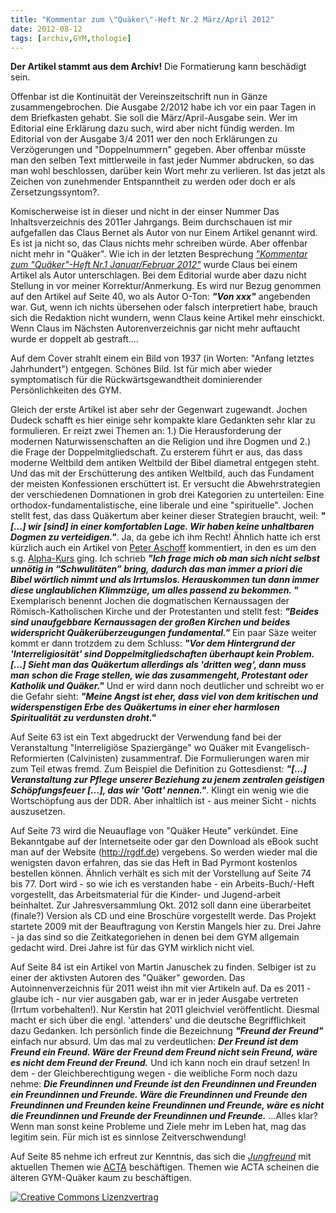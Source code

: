 ```yaml
---
title: "Kommentar zum \"Quäker\"-Heft Nr.2 März/April 2012"
date: 2012-08-12
tags: [archiv,GYM,thologie]
---
```

**Der Artikel stammt aus dem Archiv!** Die Formatierung kann beschädigt sein.

Offenbar ist die Kontinuität der Vereinszeitschrift nun in Gänze zusammengebrochen. Die Ausgabe 2/2012 habe ich vor ein paar Tagen in dem Briefkasten gehabt. Sie soll die März/April-Ausgabe sein. Wer im Editorial eine Erklärung dazu such, wird aber nicht fündig werden. Im Editorial von der Ausgabe 3/4 2011 wer den noch Erklärungen zu Verzögerungen und "Doppelnummern" gegeben. Aber offenbar müsste man den selben Text mittlerweile in fast jeder Nummer abdrucken, so das man wohl beschlossen, darüber kein Wort mehr zu verlieren. Ist das jetzt als Zeichen von zunehmender Entspanntheit zu werden oder doch er als Zersetzungssyntom?. 
<!--break-->
Komischerweise ist in dieser und nicht in der einser Nummer Das Inhaltsverzeichnis des 2011er Jahrgangs. Beim durchschauen ist mir aufgefallen das Claus Bernet als Autor von nur Einem Artikel genannt wird. Es ist ja nicht so, das Claus nichts mehr schreiben würde. Aber offenbar nicht mehr in "Quäker". Wie ich in der letzten Besprechung <a href="http://www.the-independent-friend.de/?q=Kommentar_zum%20_Quaeker-Heft_Nr_1_Januar_Februar_2012"><i>"Kommentar zum "Quäker"-Heft Nr.1 Januar/Februar 2012"</i></a> wurde Claus bei einem Artikel als Autor unterschlagen. Bei dem Editorial wurde aber dazu nicht Stellung in vor meiner Korrektur/Anmerkung. Es wird nur Bezug genommen auf den Artikel auf Seite 40, wo als Autor O-Ton: **<i>"Von xxx"</i>** angebenden war. Gut, wenn ich nichts übersehen oder falsch interpretiert habe, brauch sich die Redaktion nicht wundern, wenn Claus keine Artikel mehr einschickt. Wenn Claus im Nächsten Autorenverzeichnis gar nicht mehr auftaucht wurde er doppelt ab gestraft....

Auf dem Cover strahlt einem ein Bild von 1937 (in Worten: "Anfang letztes Jahrhundert") entgegen. Schönes Bild. Ist für mich aber wieder symptomatisch für die Rückwärtsgewandtheit dominierender Persönlichkeiten des GYM.

Gleich der erste Artikel ist aber sehr der Gegenwart zugewandt. Jochen Dudeck schafft es hier einige sehr kompakte klare Gedankten sehr klar zu formulieren. Er reizt zwei Themen an: 1.) Die Herausforderung der modernen Naturwissenschaften an die Religion und ihre Dogmen und 2.) die Frage der Doppelmitgliedschaft. Zu ersterem führt er aus, das dass moderne Weltbild dem antiken Weltbild der Bibel diametral entgegen steht. Und das mit der Erschütterung des antiken Weltbild, auch das Fundament der meisten Konfessionen erschüttert ist. Er versucht die Abwehrstrategien der verschiedenen Domnationen in grob drei Kategorien zu unterteilen: Eine orthodox-fundamentalistische, eine liberale und eine "spirituelle". Jochen stellt fest, das dass Quäkertum aber keiner dieser Strategien braucht, weil: **<i>"[...] wir [sind] in einer komfortablen Lage. Wir haben keine unhaltbaren Dogmen zu verteidigen."</i>**. Ja, da gebe ich ihm Recht! Ähnlich hatte ich erst kürzlich auch ein Artikel von <a href="http://www.elia-gemeinschaft.de/wordpress/2012/08/03/theologie/adieu-alpha-3-der-dekontextualisierte-jesus">Peter Aschoff</a> kommentiert, in den es um den s.g. <a href="http://de.wikipedia.org/wiki/Alpha-Kurs">Alpha-Kurs</a> ging. Ich schrieb <i>**"Ich frage mich ob man sich nicht selbst unnötig in “Schwulitäten” bring, dadurch das man immer a priori die Bibel wörtlich nimmt und als Irrtumslos. Herauskommen tun dann immer diese unglaublichen Klimmzüge, um alles passend zu bekommen. "**</i> Exemplarisch benennt Jochen die dogmatischen Kernaussagen der Römisch-Katholischen Kirche und der Protestanten und stellt fest: <i>**"Beides sind unaufgebbare Kernaussagen der großen Kirchen und beides widerspricht Quäkerüberzeugungen fundamental."**</i> Ein paar Säze weiter kommt er dann trotzdem zu dem Schluss: <i>**"Vor dem Hintergrund der 'Interreligiosität' sind Doppelmitgliedschaften überhaupt kein Problem. [...] Sieht man das Quäkertum allerdings als 'dritten weg', dann muss man schon die Frage stellen, wie das zusammengeht, Protestant oder Katholik und Quäker."**</i> Und er wird dann noch deutlicher und schreibt wo er die Gefahr sieht: <i>**"Meine Angst ist eher, dass viel von dem kritischen und widerspenstigen Erbe des Quäkertums in einer eher harmlosen Spiritualität zu verdunsten droht."**</i>


Auf Seite 63 ist ein Text abgedruckt der Verwendung fand bei der Veranstaltung "Interreligiöse Spaziergänge" wo Quäker mit Evangelisch-Reformierten (Calvinisten) zusammentraf. Die Formulierungen waren mir zum Teil etwas fremd. Zum Beispiel die Definition zu Gottesdienst: <i>**"[...] Veranstaltung zur Pflege unserer Beziehung zu jenem zentralen geistigen Schöpfungsfeuer [...], das wir 'Gott' nennen."**</i>. Klingt ein wenig wie die Wortschöpfung aus der DDR. Aber inhaltlich ist - aus meiner Sicht - nichts auszusetzen.

Auf Seite 73 wird die Neuauflage von "Quäker Heute" verkündet. Eine Bekanntgabe auf der Internetseite oder gar den Download als eBook sucht man auf der Website (http://rgdf.de) vergebens. So werden wieder mal die wenigsten davon erfahren, das sie das Heft in Bad Pyrmont kostenlos bestellen können. Ähnlich verhält es sich mit der Vorstellung auf Seite 74 bis 77. Dort wird - so wie ich es verstanden habe - ein Arbeits-Buch/-Heft vorgestellt, das Arbeitsmaterial für die Kinder- und Jugend-arbeit beinhaltet. Zur Jahresversammlung Okt. 2012 soll dann eine überarbeitet (finale?) Version als CD und eine Broschüre vorgestellt werde. Das Projekt startete 2009 mit der Beauftragung von Kerstin Mangels hier zu. Drei Jahre - ja das sind so die Zeitkategoriehen in denen bei dem GYM allgemain gedacht wird. Drei Jahre ist für das GYM wirklich nicht viel.

Auf Seite 84 ist ein Artikel von Martin Januschek zu finden. Selbiger ist zu einer der aktivsten Autoren des "Quäker" geworden. Das Autoinnenverzeichnis für 2011 weist ihn mit vier Artikeln auf. Da es 2011 - glaube ich - nur vier ausgaben gab, war er in jeder Ausgabe vertreten (Irrtum vorbehalten!). Nur Kerstin hat 2011 gleichviel veröffentlicht. Diesmal macht er sich über die engl. 'attenders' und die deutsche Begrifflichkeit dazu Gedanken. Ich persönlich finde die Bezeichnung <i>**"Freund der Freund"**</i> einfach nur absurd. Um das mal zu verdeutlichen: <i>**Der Freund ist dem Freund ein Freund. Wäre der Freund dem Freund nicht sein Freund, wäre es nicht dem Freund der Freund.**</i> Und ich kann noch ein drauf setzen! In dem - der Gleichberechtigung wegen - die weibliche Form noch dazu nehme: <i>**Die Freundinnen und Freunde ist den Freundinnen und Freunden ein Freundinnen und Freunde. Wäre die Freundinnen und Freunde den Freundinnen und Freunden keine Freundinnen und Freunde, wäre es nicht die Freundinnen und Freunde der Freundinnen und Freunde.**</i> ...Alles klar? Wenn man sonst keine Probleme und Ziele mehr im Leben hat, mag das legitim sein. Für mich ist es sinnlose Zeitverschwendung!

Auf Seite 85 nehme ich erfreut zur Kenntnis, das sich die <i><a href="http://de.wikipedia.org/wiki/Glossar_Qu%C3%A4kertum#Jungfreunde">Jungfreund</a></i> mit aktuellen Themen wie <a href="http://de.wikipedia.org/wiki/Anti-Counterfeiting_Trade_Agreement">ACTA</a> beschäftigen. Themen wie ACTA scheinen die älteren GYM-Quäker kaum zu beschäftigen. 



<a rel="license" href="http://creativecommons.org/licenses/by-sa/3.0/"><img alt="Creative Commons Lizenzvertrag" style="border-width:0" src="http://i.creativecommons.org/l/by-sa/3.0/88x31.png" /></a>
